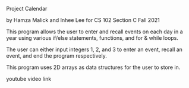 Project Calendar

by Hamza Malick and Inhee Lee for CS 102 Section C Fall 2021

This program allows the user to enter and recall events on each day in a year using various if/else statements, functions, and for & while loops.

The user can either input integers 1, 2, and 3 to enter an event, recall an event, and end the program respectively. 

This program uses 2D arrays as data structures for the user to store in. 

youtube video link
